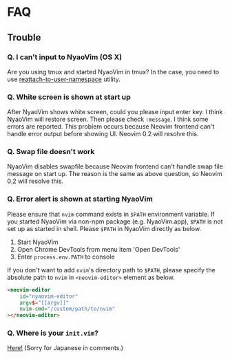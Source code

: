 FAQ
===

## Trouble

### Q. I can't input to NyaoVim (OS X)

Are you using tmux and started NyaoVim in tmux?  In the case, you need to use [reattach-to-user-namespace](https://github.com/ChrisJohnsen/tmux-MacOSX-pasteboard) utility.


### Q. White screen is shown at start up

After NyaoVim shows white screen, could you please input enter key.  I think NyaoVim will restore screen.  Then please check `:message`.  I think some errors are reported.
This problem occurs because Neovim frontend can't handle error output before showing UI.  Neovim 0.2 will resolve this.

### Q. Swap file doesn't work

NyaoVim disables swapfile because Neovim frontend can't handle swap file message on start up.  The reason is the same as above question, so Neovim 0.2 will resolve this.

### Q. Error alert is shown at starting NyaoVim

Please ensure that `nvim` command exists in `$PATH` environment variable.  If you started NyaoVim via non-npm package (e.g. NyaoVim.app), `$PATH` is not set up as started in shell.  Please `$PATH` in NyaoVim directly as below.

1. Start NyaoVim
2. Open Chrome DevTools from menu item 'Open DevTools'
3. Enter `process.env.PATH` to console

If you don't want to add `nvim`'s directory path to `$PATH`, please specify the absolute path to `nvim` in `<neovim-editor>` element as below.

```html
<neovim-editor
    id="nyaovim-editor"
    argv$="[[argv]]"
    nvim-cmd="/custom/path/to/nvim"
></neovim-editor>
```

### Q. Where is your `init.vim`?

[Here!](https://github.com/rhysd/dogfiles/blob/master/nvimrc) (Sorry for Japanese in comments.)

